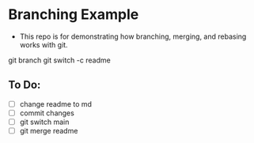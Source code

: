 # Branching Example

- This repo is for demonstrating how branching, merging, and rebasing works with git.

git branch
git switch -c readme

To Do:
--------------------
- [ ] change readme to md
- [ ] commit changes
- [ ] git switch main
- [ ] git merge readme